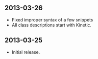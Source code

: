 2013-03-26
----------
* Fixed improper syntax of a few snippets
* All class descriptions start with Kinetic.<Class>

2013-03-25
----------
* Initial release.
